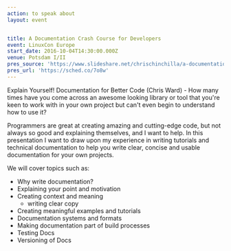 ```yaml
---
action: to speak about
layout: event


title: A Documentation Crash Course for Developers
event: LinuxCon Europe
start_date: 2016-10-04T14:30:00.000Z
venue: Potsdam I/II
pres_source: 'https://www.slideshare.net/chrischinchilla/a-documentation-crash-course-linuxcon-2016'
pres_url: 'https://sched.co/7o8w'
---
```


Explain Yourself! Documentation for Better Code (Chris Ward) - How many times have you come across an awesome looking library or tool that you're keen to work with in your own project but can't even begin to understand how to use it?

Programmers are great at creating amazing and cutting-edge code, but not always so good and explaining themselves, and I want to help. In this presentation I want to draw upon my experience in writing tutorials and technical documentation to help you write clear, concise and usable documentation for your own projects.

We will cover topics such as:

- Why write documentation?
- Explaining your point and motivation
- Creating context and meaning
  - writing clear copy
- Creating meaningful examples and tutorials
- Documentation systems and formats
- Making documentation part of build processes
- Testing Docs
- Versioning of Docs
